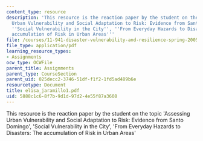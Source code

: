 ```yaml
---
content_type: resource
description: 'This resource is the reaction paper by the student on the topic ''Assessing
  Urban Vulnerability and Social Adaptation to Risk: Evidence from Santo Domingo'',
  ''Social Vulnerability in the City'', ''From Everyday Hazards to Disasters: The
  accumulation of Risk in Urban Areas'''
file: /courses/11-941-disaster-vulnerability-and-resilience-spring-2005/5888c1c68f7b9d1d97d24e55f87a3608_elisa_jaramillo1.pdf
file_type: application/pdf
learning_resource_types:
- Assignments
ocw_type: OCWFile
parent_title: Assignments
parent_type: CourseSection
parent_uid: 025decc2-3746-51df-f1f2-1fd5ad489b6e
resourcetype: Document
title: elisa_jaramillo1.pdf
uid: 5888c1c6-8f7b-9d1d-97d2-4e55f87a3608
---
```

This resource is the reaction paper by the student on the topic 'Assessing Urban Vulnerability and Social Adaptation to Risk: Evidence from Santo Domingo', 'Social Vulnerability in the City', 'From Everyday Hazards to Disasters: The accumulation of Risk in Urban Areas'

